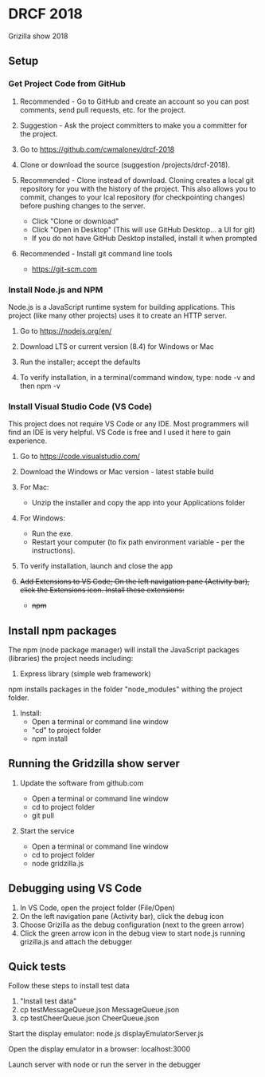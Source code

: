 # DRCF 2018

Grizilla show 2018

## Setup

### Get Project Code from GitHub

1. Recommended - Go to GitHub and create an account so you can post comments, send pull requests, etc. for the project.

1. Suggestion - Ask the project committers to make you a committer for the project.

1. Go to <https://github.com/cwmaloney/drcf-2018>

1. Clone or download the source (suggestion /projects/drcf-2018).

1. Recommended - Clone instead of download. Cloning creates a local git repository for you with the history of the project. This also allows you to commit, changes to your lcal repository (for checkpointing changes) before pushing changes to the server.

   * Click "Clone or download"
   * Click "Open in Desktop" (This will use GitHub Desktop... a UI for git)
   * If you do not have GitHub Desktop installed, install it when prompted
1. Recommended - Install git command line tools
   * <https://git-scm.com>

### Install Node.js and NPM

Node.js is a JavaScript runtime system for building applications.
This project (like many other projects) uses it to create an HTTP server.  

1. Go to <https://nodejs.org/en/>

2. Download LTS or current version (8.4) for Windows or Mac

3. Run the installer; accept the defaults

4. To verify installation, in a terminal/command window, type: node -v and then npm -v

### Install Visual Studio Code (VS Code)

This project does not require VS Code or any IDE.
Most programmers will find an IDE is very helpful.
VS Code is free and I used it here to gain experience.

1. Go to <https://code.visualstudio.com/>

1. Download the Windows or Mac version - latest stable build

1. For Mac:
   * Unzip the installer and copy the app into your Applications folder

1. For Windows:

   * Run the exe.
   * Restart your computer (to fix path environment variable - per the instructions).

1. To verify installation, launch and close the app

1. ~~Add Extensions to VS Code; On the left navigation pane (Activity bar), click the Extensions icon. Install these extensions:~~
     * ~~npm~~

## Install npm packages

The npm (node package manager) will install the JavaScript packages (libraries) the project needs including:

1. Express library (simple web framework)

npm installs packages in the folder "node_modules" withing the project folder.

1. Install:
     * Open a terminal or command line window
     * "cd" to project folder
     * npm install

## Running the Gridzilla show server

1. Update the software from github.com
    * Open a terminal or command line window
    * cd to project folder
    * git pull

1. Start the service
    * Open a terminal or command line window
    * cd to project folder
    * node gridzilla.js

## Debugging using VS Code

1. In VS Code, open the project folder (File/Open)
1. On the left navigation pane (Activity bar), click the debug icon
1. Choose Grizilla as the debug configuration (next to the green arrow)
1. Click the green arrow icon in the debug view to start node.js running grizilla.js and attach the debugger

## Quick tests

Follow these steps to install test data

1. "Install test data"
1. cp testMessageQueue.json MessageQueue.json
1. cp testCheerQueue.json CheerQueue.json

Start the display emulator: node.js displayEmulatorServer.js

Open the display emulator in a browser: localhost:3000

Launch server with node or run the server in the debugger
